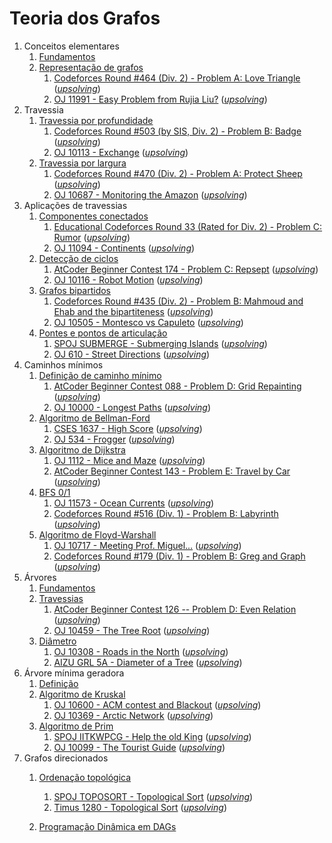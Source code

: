 Teoria dos Grafos
=================

1. Conceitos elementares
    1. [Fundamentos](slides/fundamentos/fundamentos.pdf)
    1. [Representação de grafos](slides/representacao/representacao.pdf)
        1. [Codeforces Round #464 (Div. 2) - Problem A: Love Triangle](https://codeforces.com/problemset/problem/939/A) ([_upsolving_](problems/CF_939A/CF_939A.pdf))
        1. [OJ 11991 - Easy Problem from Rujia Liu?](https://onlinejudge.org/index.php?option=onlinejudge&Itemid=8&page=show_problem&problem=3142) ([_upsolving_](problems/OJ_11991/OJ_11991.pdf))
1. Travessia
    1. [Travessia por profundidade](slides/dfs/dfs.pdf)
        1. [Codeforces Round #503 (by SIS, Div. 2) - Problem B: Badge](https://codeforces.com/problemset/problem/1020/B) ([_upsolving_](problems/CF_1020B/CF_1020B.pdf))
        1. [OJ 10113 - Exchange](https://onlinejudge.org/index.php?option=onlinejudge&Itemid=8&page=show_problem&problem=1054) ([_upsolving_](problems/OJ_10113/OJ_10113.pdf))
    1. [Travessia por largura](slides/bfs/bfs.pdf)
        1. [Codeforces Round #470 (Div. 2) - Problem A: Protect Sheep](https://codeforces.com/problemset/problem/948/A) ([_upsolving_](problems/CF_948A/CF_948A.pdf))
        1. [OJ 10687 - Monitoring the Amazon](https://onlinejudge.org/index.php?option=com_onlinejudge&Itemid=8&page=show_problem&category=0&problem=1628&mosmsg=Submission+received+with+ID+26496145) ([_upsolving_](problems/OJ_10687/OJ_10687.pdf))
1. Aplicações de travessias
    1. [Componentes conectados](slides/componentes_conectados/componentes_conectados.pdf)
        1. [Educational Codeforces Round 33 (Rated for Div. 2) - Problem C: Rumor](https://codeforces.com/contest/893/problem/C) ([_upsolving_](problems/CF_893C/CF_893C.pdf))
        1. [OJ 11094 - Continents](http://onlinejudge.org/index.php?option=com_onlinejudge&Itemid=8&category=24&page=show_problem&problem=2035) ([_upsolving_](problems/OJ_11094/OJ_11094.pdf))
    1. [Detecção de ciclos](slides/deteccao_de_ciclos/deteccao_de_ciclos.pdf)
        1. [AtCoder Beginner Contest 174 - Problem C: Repsept](https://atcoder.jp/contests/abc174/tasks/abc174_c) ([_upsolving_](problems/ABC_174C/ABC_174C.pdf))
        1. [OJ 10116 - Robot Motion](https://onlinejudge.org/index.php?option=com_onlinejudge&Itemid=8&page=show_problem&category=0&problem=1057&mosmsg=Submission+received+with+ID+26514001) ([_upsolving_](problems/OJ_10116/OJ_10116.pdf))
    1. [Grafos bipartidos](slides/grafos_bipartidos/grafos_bipartidos.pdf)
        1. [Codeforces Round #435 (Div. 2) - Problem B: Mahmoud and Ehab and the bipartiteness](https://codeforces.com/problemset/problem/862/B) ([_upsolving_](problems/CF_862B/CF_862B.pdf))
        1. [OJ 10505 - Montesco vs Capuleto](https://onlinejudge.org/index.php?option=com_onlinejudge&Itemid=8&category=24&page=show_problem&problem=1446) ([_upsolving_](problems/OJ_10505/OJ_10505.pdf))
    1. [Pontes e pontos de articulação](slides/pontes_e_pontos_de_articulacao/pontes_e_pontos_de_articulacao.pdf)
        1. [SPOJ SUBMERGE - Submerging Islands](https://www.spoj.com/problems/SUBMERGE/) ([_upsolving_](problems/SPOJ_SUBMERGE/SPOJ_SUBMERGE.pdf))
        1. [OJ 610 - Street Directions](https://onlinejudge.org/index.php?option=com_onlinejudge&Itemid=8&page=show_problem&category=0&problem=551&mosmsg=Submission+received+with+ID+26529110) ([_upsolving_](problems/OJ_610/OJ_610.pdf))
1. Caminhos mínimos
    1. [Definição de caminho mínimo](slides/caminhos_minimos/caminhos_minimos.pdf)
        1. [AtCoder Beginner Contest 088 - Problem D: Grid Repainting](https://atcoder.jp/contests/abc088/tasks/abc088_d) ([_upsolving_](problems/ABC_088D/ABC_088D.pdf))
        1. [OJ 10000 - Longest Paths](http://onlinejudge.org/index.php?option=com_onlinejudge&Itemid=8&category=24&page=show_problem&problem=941) ([_upsolving_](problems/OJ_10000/OJ_10000.pdf))
    1. [Algoritmo de Bellman-Ford](slides/bellman-ford/bellman-ford.pdf)
        1. [CSES 1637 - High Score](https://cses.fi/problemset/task/1673) ([_upsolving_](problems/CSES_1637/CSES_1637.pdf))
        1. [OJ 534 - Frogger](https://onlinejudge.org/index.php?option=com_onlinejudge&Itemid=8&category=24&page=show_problem&problem=475) ([_upsolving_](problems/OJ_534/OJ_534.pdf))
    1. [Algoritmo de Dijkstra](slides/dijkstra/dijkstra.pdf) 
        1. [OJ 1112 - Mice and Maze](http://onlinejudge.org/index.php?option=com_onlinejudge&Itemid=8&category=24&page=show_problem&problem=3553) ([_upsolving_](problems/OJ_1112/OJ_1112.pdf))
        1. [AtCoder Beginner Contest 143 - Problem E: Travel by Car](https://atcoder.jp/contests/abc143/tasks/abc143_e) ([_upsolving_](problems/ABC_143E/ABC_143E.pdf))
    1. [BFS 0/1](slides/bfs_01/bfs_01.pdf)
        1. [OJ 11573 - Ocean Currents](https://onlinejudge.org/index.php?option=com_onlinejudge&Itemid=8&category=24&page=show_problem&problem=2620) ([_upsolving_](problems/OJ_11573/OJ_11573.pdf))
        1. [Codeforces Round #516 (Div. 1) - Problem B: Labyrinth](https://codeforces.com/contest/1063/problem/B) ([_upsolving_](problems/CF_1063B/CF_1063B.pdf))
    1. [Algoritmo de Floyd-Warshall](slides/floyd-warshall/floyd-warshall.pdf)
        1. [OJ 10717 - Meeting Prof. Miguel...](https://onlinejudge.org/index.php?option=com_onlinejudge&Itemid=8&category=24&page=show_problem&problem=1112) ([_upsolving_](problems/OJ_10171/OJ_10171.pdf))
        1. [Codeforces Round #179 (Div. 1) - Problem B: Greg and Graph](https://codeforces.com/problemset/problem/295/B) ([_upsolving_](problems/CF_295B/CF_295B.pdf))
1. Árvores
    1. [Fundamentos](slides/arvores_fundamentos/arvores_fundamentos.pdf)
    1. [Travessias](slides/arvores_travessias/arvores_travessias.pdf)
        1. [AtCoder Beginner Contest 126 -- Problem D: Even Relation](https://atcoder.jp/contests/abc126/tasks/abc126_d) ([_upsolving_](problems/ABC_126D/ABC_126D.pdf))
        1. [OJ 10459 - The Tree Root](https://onlinejudge.org/index.php?option=com_onlinejudge&Itemid=8&category=24&page=show_problem&problem=1400) ([_upsolving_](problems/OJ_10459/OJ_10459.pdf))
    1. [Diâmetro](slides/arvores_diametro/arvores_diametro.pdf)
        1. [OJ 10308 - Roads in the North](http://onlinejudge.org/index.php?option=com_onlinejudge&Itemid=8&category=24&page=show_problem&problem=1249) ([_upsolving_](problems/OJ_10308/OJ_10308.pdf))
        1. [AIZU GRL 5A - Diameter of a Tree](https://judge.u-aizu.ac.jp/onlinejudge/description.jsp?id=GRL_5_A) ([_upsolving_](problems/AIZU_GRL_5_A/AIZU_GRL_5_A.pdf))
1. Árvore mínima geradora 
    1. [Definição](slides/mst_definicao/mst_definicao.pdf)
    1. [Algoritmo de Kruskal](slides/kruskal/kruskal.pdf)
        1. [OJ 10600 - ACM contest and Blackout](http://onlinejudge.org/index.php?option=com_onlinejudge&Itemid=8&category=24&page=show_problem&problem=1541) ([_upsolving_](problems/OJ_10600/OJ_10600.pdf))
        1. [OJ 10369 - Arctic Network](http://onlinejudge.org/index.php?option=com_onlinejudge&Itemid=8&category=24&page=show_problem&problem=1310) ([_upsolving_](problems/OJ_10369/OJ_10369.pdf))
    1. [Algoritmo de Prim](slides/prim/prim.pdf)
        1. [SPOJ IITKWPCG - Help the old King](https://www.spoj.com/problems/IITKWPCG/) ([_upsolving_](problems/IITKWPCG/IITKWPCK.pdf))
        1. [OJ 10099 - The Tourist Guide](http://onlinejudge.org/index.php?option=com_onlinejudge&Itemid=8&category=24&page=show_problem&problem=1040) ([_upsolving_](problems/OJ_10099/OJ_10099.pdf))
1. Grafos direcionados
    1. [Ordenação topológica](slides/topological_sort/topological_sort.pdf)
        1. [SPOJ TOPOSORT - Topological Sort](https://www.spoj.com/problems/TOPOSORT/) ([_upsolving_](problems/SPOJ_TOPOSORT/SPOJ_TOPOSORT.pdf))
        1. [Timus 1280 - Topological Sort](https://acm.timus.ru/problem.aspx?space=1&num=1280) ([_upsolving_](problems/Timus_1280/Timus_1280.pdf))

    1. [Programação Dinâmica em DAGs](slides/dp_em_dags/dp_em_dags.pdf)
<!---
Pendências
    - Raio de uma árvore
    - Fluxo
    - Maximum Independent Subset
    - https://en.wikipedia.org/wiki/Maximum_flow_problem#Minimum_path_cover_in_directed_acyclic_graph
-->
